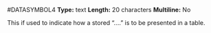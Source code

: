 #DATASYMBOL4
**Type:** text
**Length:** 20 characters
**Multiline:** No

This if used to indicate how a stored “....” is to be presented in a table.
